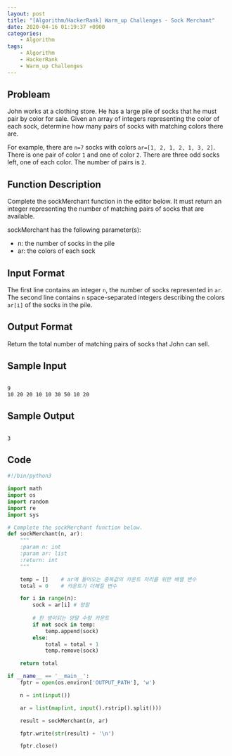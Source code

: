```yaml
---
layout: post
title: "[Algorithm/HackerRank] Warm_up Challenges - Sock Merchant"
date: 2020-04-16 01:19:37 +0900
categories: 
    - Algorithm
tags:
    - Algorithm
    - HackerRank
    - Warm_up Challenges
---
```


<!-- more -->


## Probleam
John works at a clothing store. He has a large pile of socks that he must pair by color for sale. Given an array of integers representing the color of each sock, determine how many pairs of socks with matching colors there are.

For example, there are `n=7` socks with colors `ar=[1, 2, 1, 2, 1, 3, 2]`. There is one pair of color `1` and one of color `2`. There are three odd socks left, one of each color. The number of pairs is `2`.

## Function Description
Complete the sockMerchant function in the editor below. It must return an integer representing the number of matching pairs of socks that are available.

sockMerchant has the following parameter(s):

- n: the number of socks in the pile
- ar: the colors of each sock

## Input Format
The first line contains an integer `n`, the number of socks represented in `ar`.
The second line contains `n` space-separated integers describing the colors `ar[i]` of the socks in the pile.

## Output Format
Return the total number of matching pairs of socks that John can sell.

## Sample Input
```

9
10 20 20 10 10 30 50 10 20
```


## Sample Output
```

3
```


## Code

```python
#!/bin/python3

import math
import os
import random
import re
import sys

# Complete the sockMerchant function below.
def sockMerchant(n, ar):
    """
    :param n: int
    :param ar: list
    :return: int
    """

    temp = []    # ar에 들어오는 중복값의 카운트 처리를 위한 배열 변수
    total = 0    # 카운트가 더해질 변수

    for i in range(n):
        sock = ar[i] # 양말
        
        # 한 쌍이되는 양말 수량 카운트
        if not sock in temp:
            temp.append(sock)
        else:
            total = total + 1
            temp.remove(sock)

    return total

if __name__ == '__main__':
    fptr = open(os.environ['OUTPUT_PATH'], 'w')

    n = int(input())

    ar = list(map(int, input().rstrip().split()))

    result = sockMerchant(n, ar)

    fptr.write(str(result) + '\n')

    fptr.close()

```
